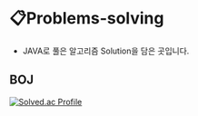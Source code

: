 # 📋Problems-solving

- JAVA로 풀은 알고리즘 Solution을 담은 곳입니다.   
## BOJ
 
<p>
  
[![Solved.ac Profile](http://mazassumnida.wtf/api/v2/generate_badge?boj=qorwnsmj)](https://solved.ac/qorwnsmj/)
</p>
